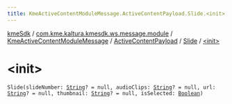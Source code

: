 ```yaml
---
title: KmeActiveContentModuleMessage.ActiveContentPayload.Slide.<init> - kmeSdk
---
```


[kmeSdk](../../../../index.html) / [com.kme.kaltura.kmesdk.ws.message.module](../../../index.html) / [KmeActiveContentModuleMessage](../../index.html) / [ActiveContentPayload](../index.html) / [Slide](index.html) / [&lt;init&gt;](./-init-.html)

# &lt;init&gt;

`Slide(slideNumber: `[`String`](https://kotlinlang.org/api/latest/jvm/stdlib/kotlin/-string/index.html)`? = null, audioClips: `[`String`](https://kotlinlang.org/api/latest/jvm/stdlib/kotlin/-string/index.html)`? = null, url: `[`String`](https://kotlinlang.org/api/latest/jvm/stdlib/kotlin/-string/index.html)`? = null, thumbnail: `[`String`](https://kotlinlang.org/api/latest/jvm/stdlib/kotlin/-string/index.html)`? = null, isSelected: `[`Boolean`](https://kotlinlang.org/api/latest/jvm/stdlib/kotlin/-boolean/index.html)`)`